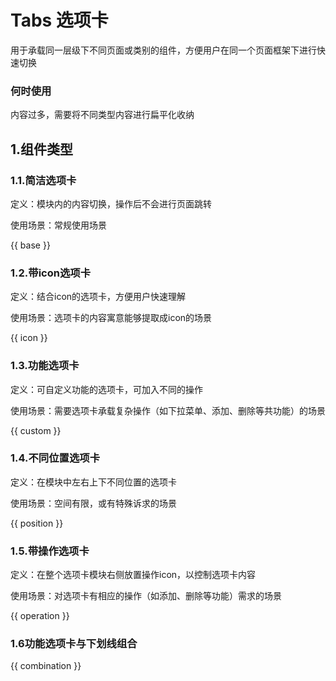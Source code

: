 # Tabs 选项卡
用于承载同一层级下不同页面或类别的组件，方便用户在同一个页面框架下进行快速切换

### 何时使用

内容过多，需要将不同类型内容进行扁平化收纳

## 1.组件类型

### 1.1.简洁选项卡
定义：模块内的内容切换，操作后不会进行页面跳转

使用场景：常规使用场景

{{ base }}

### 1.2.带icon选项卡
定义：结合icon的选项卡，方便用户快速理解

使用场景：选项卡的内容寓意能够提取成icon的场景

{{ icon }}

### 1.3.功能选项卡
定义：可自定义功能的选项卡，可加入不同的操作

使用场景：需要选项卡承载复杂操作（如下拉菜单、添加、删除等共功能）的场景

{{ custom }}

### 1.4.不同位置选项卡
定义：在模块中左右上下不同位置的选项卡

使用场景：空间有限，或有特殊诉求的场景

{{ position }}

### 1.5.带操作选项卡
定义：在整个选项卡模块右侧放置操作icon，以控制选项卡内容

使用场景：对选项卡有相应的操作（如添加、删除等功能）需求的场景

{{ operation }}
### 1.6功能选项卡与下划线组合

{{ combination }}
